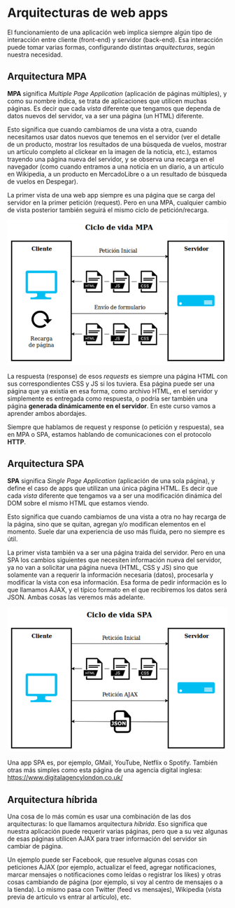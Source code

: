 # Arquitecturas de web apps

El funcionamiento de una aplicación web implica siempre algún tipo de interacción entre cliente (front-end) y servidor (back-end). Esa interacción puede tomar varias formas, configurando distintas _arquitecturas_, según nuestra necesidad.

## Arquitectura MPA

**MPA** significa _Multiple Page Application_ (aplicación de páginas múltiples), y como su nombre indica, se trata de aplicaciones que utilicen muchas páginas. Es decir que cada _vista_ diferente que tengamos que dependa de datos nuevos del servidor, va a ser una página (un HTML) diferente.

Esto significa que cuando cambiamos de una vista a otra, cuando necesitamos usar datos nuevos que tenemos en el servidor (ver el detalle de un producto, mostrar los resultados de una búsqueda de vuelos, mostrar un artículo completo al clickear en la imagen de la noticia, etc.), estamos trayendo una página nueva del servidor, y se observa una recarga en el navegador (como cuando entramos a una noticia en un diario, a un artículo en Wikipedia, a un producto en MercadoLibre o a un resultado de búsqueda de vuelos en Despegar).

La primer vista de una web app siempre es una página que se carga del servidor en la primer petición (request). Pero en una MPA, cualquier cambio de vista posterior también seguirá el mismo ciclo de petición/recarga.

![Arquitectura MPA](../assets/arquitectura/arq-MPA.png)

La respuesta (response) de esos _requests_ es siempre una página HTML con sus correspondientes CSS y JS si los tuviera. Esa página puede ser una página que ya existía en esa forma, como archivo HTML, en el servidor y simplemente es entregada como respuesta, o podría ser también una página **generada dinámicamente en el servidor**. En este curso vamos a aprender ambos abordajes.

Siempre que hablamos de request y response (o petición y respuesta), sea en MPA o SPA, estamos hablando de comunicaciones con el protocolo **HTTP**.


## Arquitectura SPA

**SPA** significa _Single Page Application_ (aplicación de una sola página), y define el caso de apps que utilizan una única página HTML. Es decir que cada _vista_ diferente que tengamos va a ser una modificación dinámica del DOM sobre el mismo HTML que estamos viendo.

Esto significa que cuando cambiamos de una vista a otra no hay recarga de la página, sino que se quitan, agregan y/o modifican elementos en el momento. Suele dar una experiencia de uso más fluida, pero no siempre es útil.

La primer vista también va a ser una página traida del servidor. Pero en una SPA los cambios siguientes que necesiten información nueva del servidor, ya no van a solicitar una página nueva (HTML, CSS y JS) sino que solamente van a requerir la información necesaria (datos), procesarla y modificar la vista con esa información. Esa forma de pedir información es lo que llamamos AJAX, y el típico formato en el que recibiremos los datos será JSON. Ambas cosas las veremos más adelante.

![Arquitectura SPA](../assets/arquitectura/arq-SPA.png)

Una app SPA es, por ejemplo, GMail, YouTube, Netflix o Spotify. También otras más simples como esta página de una agencia digital inglesa: https://www.digitalagencylondon.co.uk/


## Arquitectura híbrida

Una cosa de lo más común es usar una combinación de las dos arquitecturas: lo que llamamos arquitectura _híbrida_. Eso significa que nuestra aplicación puede requerir varias páginas, pero que a su vez algunas de esas páginas utilicen AJAX para traer información del servidor sin cambiar de página.

Un ejemplo puede ser Facebook, que resuelve algunas cosas con peticiones AJAX (por ejemplo, actualizar el feed, agregar notificaciones, marcar mensajes o notificaciones como leídas o registrar los likes) y otras cosas cambiando de página (por ejemplo, si voy al centro de mensajes o a la tienda). Lo mismo pasa con Twitter (feed vs mensajes), Wikipedia (vista previa de artículo vs entrar al artículo), etc.